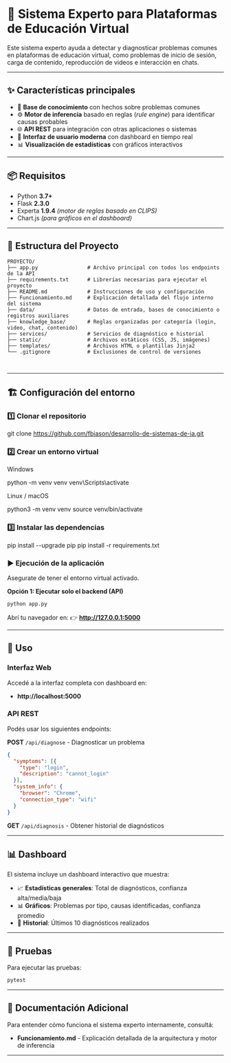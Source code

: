 # 🧠 Sistema Experto para Plataformas de Educación Virtual

Este sistema experto ayuda a detectar y diagnosticar problemas comunes en plataformas de educación virtual, como problemas de inicio de sesión, carga de contenido, reproducción de videos e interacción en chats.

---

## ✨ Características principales

- 🧩 **Base de conocimiento** con hechos sobre problemas comunes  
- ⚙️ **Motor de inferencia** basado en reglas (*rule engine*) para identificar causas probables  
- 🌐 **API REST** para integración con otras aplicaciones o sistemas  
- 💬 **Interfaz de usuario moderna** con dashboard en tiempo real  
- 📊 **Visualización de estadísticas** con gráficos interactivos  

---

## 📦 Requisitos

- Python **3.7+**  
- Flask **2.3.0**  
- Experta **1.9.4** *(motor de reglas basado en CLIPS)*  
- Chart.js *(para gráficos en el dashboard)*  

---

## 📂 Estructura del Proyecto

```
PROYECTO/
├── app.py                # Archivo principal con todos los endpoints de la API
├── requirements.txt      # Librerías necesarias para ejecutar el proyecto
├── README.md             # Instrucciones de uso y configuración
├── Funcionamiento.md     # Explicación detallada del flujo interno del sistema
├── data/                 # Datos de entrada, bases de conocimiento o registros auxiliares
├── knowledge_base/       # Reglas organizadas por categoría (login, video, chat, contenido)
├── services/             # Servicios de diagnóstico e historial 
├── static/               # Archivos estáticos (CSS, JS, imágenes)
├── templates/            # Archivos HTML o plantillas Jinja2
└── .gitignore            # Exclusiones de control de versiones

    
```

---

## 🏗️ Configuración del entorno

### 1️⃣ Clonar el repositorio
git clone https://github.com/fbiason/desarrollo-de-sistemas-de-ia.git

### 2️⃣ Crear un entorno virtual

Windows

python -m venv venv
venv\Scripts\activate


Linux / macOS

python3 -m venv venv
source venv/bin/activate

### 3️⃣ Instalar las dependencias
pip install --upgrade pip
pip install -r requirements.txt

### ▶️ Ejecución de la aplicación

Asegurate de tener el entorno virtual activado.

**Opción 1: Ejecutar solo el backend (API)**
```bash
python app.py
```

Abrí tu navegador en:
👉 **http://127.0.0.1:5000**

---

## 🚀 Uso

### Interfaz Web
Accedé a la interfaz completa con dashboard en:
- **http://localhost:5000**

### API REST
Podés usar los siguientes endpoints:

**POST** `/api/diagnose` - Diagnosticar un problema
```json
{
  "symptoms": [{
    "type": "login",
    "description": "cannot_login"
  }],
  "system_info": {
    "browser": "Chrome",
    "connection_type": "wifi"
  }
}
```

**GET** `/api/diagnosis` - Obtener historial de diagnósticos

---

## 📊 Dashboard

El sistema incluye un dashboard interactivo que muestra:
- 📈 **Estadísticas generales**: Total de diagnósticos, confianza alta/media/baja
- 📊 **Gráficos**: Problemas por tipo, causas identificadas, confianza promedio
- 📝 **Historial**: Últimos 10 diagnósticos realizados

---

## 🧪 Pruebas

Para ejecutar las pruebas:
```bash
pytest
```

---

## 📖 Documentación Adicional

Para entender cómo funciona el sistema experto internamente, consultá:
- **Funcionamiento.md** - Explicación detallada de la arquitectura y motor de inferencia

---